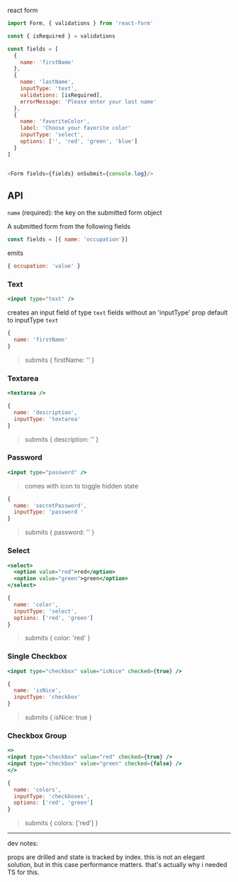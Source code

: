 react form  


```javascript 
import Form, { validations } from 'react-form'

const { isRequired } = validations 

const fields = [
  {
    name: 'firstName'
  },
  {
    name: 'lastName',
    inputType: 'text',
    validations: [isRequired],
    errorMessage: 'Please enter your last name'
  },
  {
    name: 'favoriteColor',
    label: 'Choose your favorite color'
    inputType: 'select', 
    options: ['', 'red', 'green', 'blue']
  }
]


<Form fields={fields} onSubmit={console.log}/>
```
## API 
`name` (required): the key on the submitted form object 

A submitted form from the following fields 
```javascript 
const fields = [{ name: 'occupation'}]
```
emits 
```javascript 
{ occupation: 'value' }
```


### Text 
```jsx
<input type="text" />
```
creates an input field of type `text`
fields without an 'inputType' prop default to inputType `text`
```javascript 
{
  name: 'firstName'
}
```
> submits { firstName: '' }

### Textarea 
```jsx
<textarea />
```
```javascript 
{
  name: 'description',
  inputType: 'textarea'
}
```
> submits { description: '' }

### Password 
```jsx
<input type="password" />
```
> comes with icon to toggle hidden state
```javascript 
{
  name: 'secretPassword',
  inputType: 'password '
}
```
> submits { password: '' }

### Select  
```jsx
<select>
  <option value="red">red</option>
  <option value="green">green</option>
</select>
```
```javascript 
{
  name: 'color',
  inputType: 'select',
  options: ['red', 'green']
}
```

> submits { color: 'red' }

### Single Checkbox 
```jsx 
<input type="checkbox" value="isNice" checked={true} />
```
```javascript 
{
  name: 'isNice',
  inputType: 'checkbox'
}
```
> submits { isNice: true }

### Checkbox Group
```jsx 
<>
<input type="checkbox" value="red" checked={true} />
<input type="checkbox" value="green" checked={false} />
</>
```
```javascript 
{
  name: 'colors',
  inputType: 'checkboxes',
  options: ['red', 'green']
}
```
> submits { colors: ['red'] }

---

dev notes:


props are drilled and state is tracked by index. this is not an elegant solution, but in this case performance matters. that's actually why i needed TS for this.  




